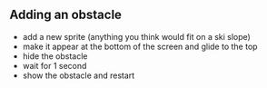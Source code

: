 ## Adding an obstacle

+ add a new sprite (anything you think would fit on a ski slope)
+ make it appear at the bottom of the screen and glide to the top
+ hide the obstacle
+ wait for 1 second 
+ show the obstacle and restart
